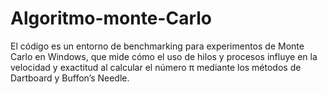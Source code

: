 # Algoritmo-monte-Carlo
El código es un entorno de benchmarking para experimentos de Monte Carlo en Windows, que mide cómo el uso de hilos y procesos influye en la velocidad y exactitud al calcular el número π mediante los métodos de Dartboard y Buffon’s Needle.
